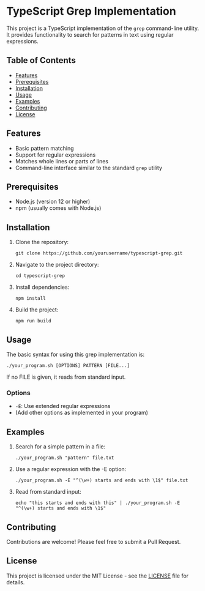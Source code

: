 # TypeScript Grep Implementation

This project is a TypeScript implementation of the `grep` command-line utility. It provides functionality to search for patterns in text using regular expressions.

## Table of Contents

- [Features](#features)
- [Prerequisites](#prerequisites)
- [Installation](#installation)
- [Usage](#usage)
- [Examples](#examples)
- [Contributing](#contributing)
- [License](#license)

## Features

- Basic pattern matching
- Support for regular expressions
- Matches whole lines or parts of lines
- Command-line interface similar to the standard `grep` utility

## Prerequisites

- Node.js (version 12 or higher)
- npm (usually comes with Node.js)

## Installation

1. Clone the repository:

   ```
   git clone https://github.com/yourusername/typescript-grep.git
   ```

2. Navigate to the project directory:

   ```
   cd typescript-grep
   ```

3. Install dependencies:

   ```
   npm install
   ```

4. Build the project:
   ```
   npm run build
   ```

## Usage

The basic syntax for using this grep implementation is:

```
./your_program.sh [OPTIONS] PATTERN [FILE...]
```

If no FILE is given, it reads from standard input.

### Options

- `-E`: Use extended regular expressions
- (Add other options as implemented in your program)

## Examples

1. Search for a simple pattern in a file:

   ```
   ./your_program.sh "pattern" file.txt
   ```

2. Use a regular expression with the -E option:

   ```
   ./your_program.sh -E "^(\w+) starts and ends with \1$" file.txt
   ```

3. Read from standard input:
   ```
   echo "this starts and ends with this" | ./your_program.sh -E "^(\w+) starts and ends with \1$"
   ```

## Contributing

Contributions are welcome! Please feel free to submit a Pull Request.

## License

This project is licensed under the MIT License - see the [LICENSE](LICENSE) file for details.

